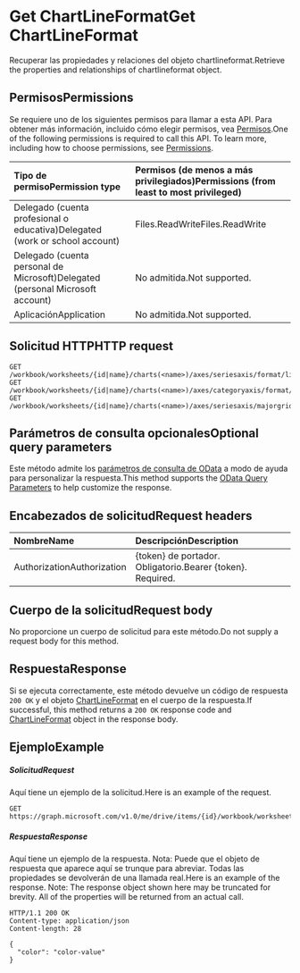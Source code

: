 # <a name="get-chartlineformat"></a><span data-ttu-id="784f7-101">Get ChartLineFormat</span><span class="sxs-lookup"><span data-stu-id="784f7-101">Get ChartLineFormat</span></span>

<span data-ttu-id="784f7-102">Recuperar las propiedades y relaciones del objeto chartlineformat.</span><span class="sxs-lookup"><span data-stu-id="784f7-102">Retrieve the properties and relationships of chartlineformat object.</span></span>
## <a name="permissions"></a><span data-ttu-id="784f7-103">Permisos</span><span class="sxs-lookup"><span data-stu-id="784f7-103">Permissions</span></span>
<span data-ttu-id="784f7-p101">Se requiere uno de los siguientes permisos para llamar a esta API. Para obtener más información, incluido cómo elegir permisos, vea [Permisos](../../../concepts/permissions_reference.md).</span><span class="sxs-lookup"><span data-stu-id="784f7-p101">One of the following permissions is required to call this API. To learn more, including how to choose permissions, see [Permissions](../../../concepts/permissions_reference.md).</span></span>

|<span data-ttu-id="784f7-106">Tipo de permiso</span><span class="sxs-lookup"><span data-stu-id="784f7-106">Permission type</span></span>      | <span data-ttu-id="784f7-107">Permisos (de menos a más privilegiados)</span><span class="sxs-lookup"><span data-stu-id="784f7-107">Permissions (from least to most privileged)</span></span>              |
|:--------------------|:---------------------------------------------------------|
|<span data-ttu-id="784f7-108">Delegado (cuenta profesional o educativa)</span><span class="sxs-lookup"><span data-stu-id="784f7-108">Delegated (work or school account)</span></span> | <span data-ttu-id="784f7-109">Files.ReadWrite</span><span class="sxs-lookup"><span data-stu-id="784f7-109">Files.ReadWrite</span></span>    |
|<span data-ttu-id="784f7-110">Delegado (cuenta personal de Microsoft)</span><span class="sxs-lookup"><span data-stu-id="784f7-110">Delegated (personal Microsoft account)</span></span> | <span data-ttu-id="784f7-111">No admitida.</span><span class="sxs-lookup"><span data-stu-id="784f7-111">Not supported.</span></span>    |
|<span data-ttu-id="784f7-112">Aplicación</span><span class="sxs-lookup"><span data-stu-id="784f7-112">Application</span></span> | <span data-ttu-id="784f7-113">No admitida.</span><span class="sxs-lookup"><span data-stu-id="784f7-113">Not supported.</span></span> |

## <a name="http-request"></a><span data-ttu-id="784f7-114">Solicitud HTTP</span><span class="sxs-lookup"><span data-stu-id="784f7-114">HTTP request</span></span>
<!-- { "blockType": "ignored" } -->
```http
GET /workbook/worksheets/{id|name}/charts(<name>)/axes/seriesaxis/format/line
GET /workbook/worksheets/{id|name}/charts(<name>)/axes/categoryaxis/format/line
GET /workbook/worksheets/{id|name}/charts(<name>)/axes/seriesaxis/majorgridlines/format/line
```
## <a name="optional-query-parameters"></a><span data-ttu-id="784f7-115">Parámetros de consulta opcionales</span><span class="sxs-lookup"><span data-stu-id="784f7-115">Optional query parameters</span></span>
<span data-ttu-id="784f7-116">Este método admite los [parámetros de consulta de OData](http://developer.microsoft.com/en-us/graph/docs/overview/query_parameters) a modo de ayuda para personalizar la respuesta.</span><span class="sxs-lookup"><span data-stu-id="784f7-116">This method supports the [OData Query Parameters](http://developer.microsoft.com/en-us/graph/docs/overview/query_parameters) to help customize the response.</span></span>

## <a name="request-headers"></a><span data-ttu-id="784f7-117">Encabezados de solicitud</span><span class="sxs-lookup"><span data-stu-id="784f7-117">Request headers</span></span>
| <span data-ttu-id="784f7-118">Nombre</span><span class="sxs-lookup"><span data-stu-id="784f7-118">Name</span></span>      |<span data-ttu-id="784f7-119">Descripción</span><span class="sxs-lookup"><span data-stu-id="784f7-119">Description</span></span>|
|:----------|:----------|
| <span data-ttu-id="784f7-120">Authorization</span><span class="sxs-lookup"><span data-stu-id="784f7-120">Authorization</span></span>  | <span data-ttu-id="784f7-p102">{token} de portador. Obligatorio.</span><span class="sxs-lookup"><span data-stu-id="784f7-p102">Bearer {token}. Required.</span></span> |

## <a name="request-body"></a><span data-ttu-id="784f7-123">Cuerpo de la solicitud</span><span class="sxs-lookup"><span data-stu-id="784f7-123">Request body</span></span>
<span data-ttu-id="784f7-124">No proporcione un cuerpo de solicitud para este método.</span><span class="sxs-lookup"><span data-stu-id="784f7-124">Do not supply a request body for this method.</span></span>

## <a name="response"></a><span data-ttu-id="784f7-125">Respuesta</span><span class="sxs-lookup"><span data-stu-id="784f7-125">Response</span></span>

<span data-ttu-id="784f7-126">Si se ejecuta correctamente, este método devuelve un código de respuesta `200 OK` y el objeto [ChartLineFormat](../resources/chartlineformat.md) en el cuerpo de la respuesta.</span><span class="sxs-lookup"><span data-stu-id="784f7-126">If successful, this method returns a `200 OK` response code and [ChartLineFormat](../resources/chartlineformat.md) object in the response body.</span></span>
## <a name="example"></a><span data-ttu-id="784f7-127">Ejemplo</span><span class="sxs-lookup"><span data-stu-id="784f7-127">Example</span></span>
##### <a name="request"></a><span data-ttu-id="784f7-128">Solicitud</span><span class="sxs-lookup"><span data-stu-id="784f7-128">Request</span></span>
<span data-ttu-id="784f7-129">Aquí tiene un ejemplo de la solicitud.</span><span class="sxs-lookup"><span data-stu-id="784f7-129">Here is an example of the request.</span></span>
<!-- {
  "blockType": "request",
  "name": "get_chartlineformat"
}-->
```http
GET https://graph.microsoft.com/v1.0/me/drive/items/{id}/workbook/worksheets/{id|name}/charts(<name>)/axes/seriesaxis/format/line
```
##### <a name="response"></a><span data-ttu-id="784f7-130">Respuesta</span><span class="sxs-lookup"><span data-stu-id="784f7-130">Response</span></span>
<span data-ttu-id="784f7-p103">Aquí tiene un ejemplo de la respuesta. Nota: Puede que el objeto de respuesta que aparece aquí se trunque para abreviar. Todas las propiedades se devolverán de una llamada real.</span><span class="sxs-lookup"><span data-stu-id="784f7-p103">Here is an example of the response. Note: The response object shown here may be truncated for brevity. All of the properties will be returned from an actual call.</span></span>
<!-- {
  "blockType": "response",
  "truncated": true,
  "@odata.type": "microsoft.graph.chartLineFormat"
} -->
```http
HTTP/1.1 200 OK
Content-type: application/json
Content-length: 28

{
  "color": "color-value"
}
```

<!-- uuid: 8fcb5dbc-d5aa-4681-8e31-b001d5168d79
2015-10-25 14:57:30 UTC -->
<!-- {
  "type": "#page.annotation",
  "description": "Get ChartLineFormat",
  "keywords": "",
  "section": "documentation",
  "tocPath": ""
}-->